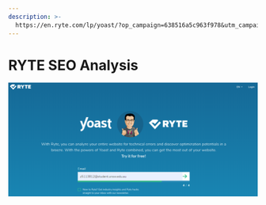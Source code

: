 ```yaml
---
description: >-
  https://en.ryte.com/lp/yoast/?op_campaign=638516a5c963f978&utm_campaign=free&utm_medium=link&utm_source=yoast&offer_id=2&aff_id=872
---
```


# RYTE SEO Analysis

![](../../.gitbook/assets/image%20%28156%29.png)


